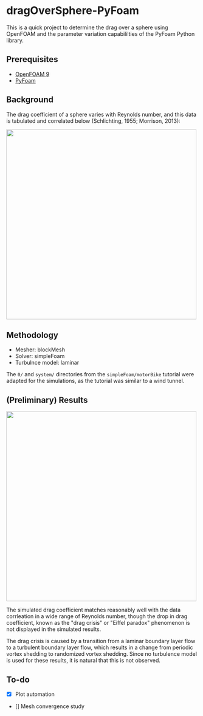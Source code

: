 # dragOverSphere-PyFoam

This is a quick project to determine the drag over a sphere using OpenFOAM and the parameter variation capabililties of the PyFoam Python library.

## Prerequisites

- [OpenFOAM 9](https://openfoam.org/version/9/)
- [PyFoam](https://pypi.org/project/PyFoam/)

## Background

The drag coefficient of a sphere varies with Reynolds number, and this data is tabulated and correlated below (Schlichting, 1955; Morrison, 2013):

<img src="https://user-images.githubusercontent.com/51386700/144309550-d3d8c13f-bd08-46fd-92de-f2cb91292540.png" width="500"/>

## Methodology

- Mesher: blockMesh
- Solver: simpleFoam
- Turbulnce model: laminar

The `0/` and `system/` directories from the `simpleFoam/motorBike` tutorial were adapted for the simulations, as the tutorial was similar to a wind tunnel.

## (Preliminary) Results

<img src="https://user-images.githubusercontent.com/51386700/144313062-62d417a5-f169-43b9-9879-49739e0108fb.png" width="500"/>

The simulated drag coefficient matches reasonably well with the data corrleation in a wide range of Reynolds number, though the drop in drag coefficient, known as the "drag crisis" or "Eiffel paradox" phenomenon is not displayed in the simulated results.


The drag crisis is caused by a transition from a laminar boundary layer flow to a turbulent boundary layer flow, which results in a change from periodic vortex shedding to randomized vortex shedding. Since no turbulence model is used for these results, it is natural that this is not observed.

## To-do

- [x] Plot automation

- [] Mesh convergence study

